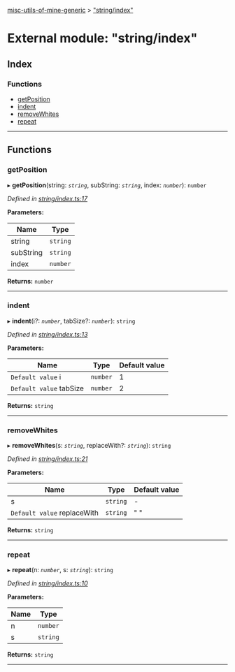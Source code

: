[misc-utils-of-mine-generic](../README.md) > ["string/index"](../modules/_string_index_.md)

# External module: "string/index"

## Index

### Functions

* [getPosition](_string_index_.md#getposition)
* [indent](_string_index_.md#indent)
* [removeWhites](_string_index_.md#removewhites)
* [repeat](_string_index_.md#repeat)

---

## Functions

<a id="getposition"></a>

###  getPosition

▸ **getPosition**(string: *`string`*, subString: *`string`*, index: *`number`*): `number`

*Defined in [string/index.ts:17](https://github.com/cancerberoSgx/misc-utils-of-mine/blob/385e9dc/misc-utils-of-mine-generic/src/string/index.ts#L17)*

**Parameters:**

| Name | Type |
| ------ | ------ |
| string | `string` |
| subString | `string` |
| index | `number` |

**Returns:** `number`

___
<a id="indent"></a>

###  indent

▸ **indent**(i?: *`number`*, tabSize?: *`number`*): `string`

*Defined in [string/index.ts:13](https://github.com/cancerberoSgx/misc-utils-of-mine/blob/385e9dc/misc-utils-of-mine-generic/src/string/index.ts#L13)*

**Parameters:**

| Name | Type | Default value |
| ------ | ------ | ------ |
| `Default value` i | `number` | 1 |
| `Default value` tabSize | `number` | 2 |

**Returns:** `string`

___
<a id="removewhites"></a>

###  removeWhites

▸ **removeWhites**(s: *`string`*, replaceWith?: *`string`*): `string`

*Defined in [string/index.ts:21](https://github.com/cancerberoSgx/misc-utils-of-mine/blob/385e9dc/misc-utils-of-mine-generic/src/string/index.ts#L21)*

**Parameters:**

| Name | Type | Default value |
| ------ | ------ | ------ |
| s | `string` | - |
| `Default value` replaceWith | `string` | &quot; &quot; |

**Returns:** `string`

___
<a id="repeat"></a>

###  repeat

▸ **repeat**(n: *`number`*, s: *`string`*): `string`

*Defined in [string/index.ts:10](https://github.com/cancerberoSgx/misc-utils-of-mine/blob/385e9dc/misc-utils-of-mine-generic/src/string/index.ts#L10)*

**Parameters:**

| Name | Type |
| ------ | ------ |
| n | `number` |
| s | `string` |

**Returns:** `string`

___

